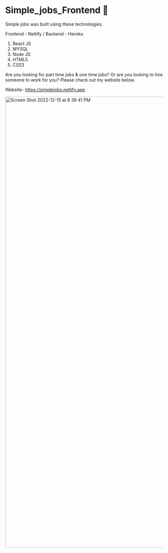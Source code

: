 # Simple_jobs_Frontend 💼

Simple jobs was built using these technologies.

Frontend - Netlify / 
Backend - Heroku

1. React JS
2. MYSQL
3. Node JS
4. HTML5
5. CSS3

Are you looking for part time jobs & one time jobs?
Or are you looking to hire someone to work for you? Please check out my website below.

Website- https://simplejobs.netlify.app

<img width="1440" alt="Screen Shot 2022-12-15 at 8 39 41 PM" src="https://user-images.githubusercontent.com/94145361/208023648-0d725458-9021-4e9a-b57b-866dec3047b2.png">
